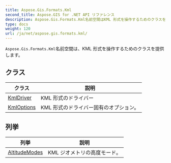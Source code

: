 ```yaml
---
title: Aspose.Gis.Formats.Kml
second_title: Aspose.GIS for .NET API リファレンス
description: Aspose.Gis.Formats.Kml名前空間はKML 形式を操作するためのクラスを提供します
type: docs
weight: 120
url: /ja/net/aspose.gis.formats.kml/
---
```

`Aspose.Gis.Formats.Kml`名前空間は、KML 形式を操作するためのクラスを提供します。

## クラス

| クラス | 説明 |
| --- | --- |
| [KmlDriver](./kmldriver/) | KML 形式のドライバー |
| [KmlOptions](./kmloptions/) | KML 形式のドライバー固有のオプション。 |
## 列挙

| 列挙 | 説明 |
| --- | --- |
| [AltitudeModes](./altitudemodes/) | KML ジオメトリの高度モード。 |


